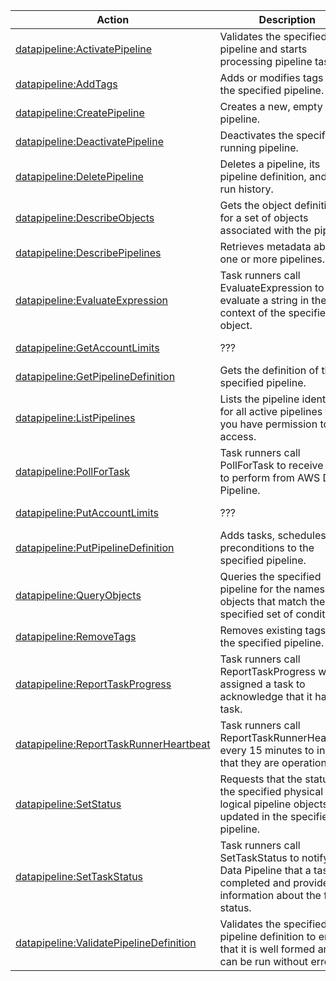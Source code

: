 | Action | Description | Resource | Condition |
| --- | --- | --- | --- |
| [datapipeline:ActivatePipeline](http://docs.aws.amazon.com/datapipeline/latest/APIReference/API_ActivatePipeline.html) | Validates the specified pipeline and starts processing pipeline tasks. | * | datapipeline:Tag/$tag-key, datapipeline:PipelineCreator |
| [datapipeline:AddTags](http://docs.aws.amazon.com/datapipeline/latest/APIReference/API_AddTags.html) | Adds or modifies tags for the specified pipeline. | * | datapipeline:Tag/$tag-key, datapipeline:PipelineCreator |
| [datapipeline:CreatePipeline](http://docs.aws.amazon.com/datapipeline/latest/APIReference/API_CreatePipeline.html) | Creates a new, empty pipeline. | * | datapipeline:Tag/$tag-key |
| [datapipeline:DeactivatePipeline](http://docs.aws.amazon.com/datapipeline/latest/APIReference/API_DeactivatePipeline.html) | Deactivates the specified running pipeline. | * | datapipeline:Tag/$tag-key, datapipeline:PipelineCreator |
| [datapipeline:DeletePipeline](http://docs.aws.amazon.com/datapipeline/latest/APIReference/API_DeletePipeline.html) | Deletes a pipeline, its pipeline definition, and its run history. | * | datapipeline:Tag/$tag-key, datapipeline:PipelineCreator |
| [datapipeline:DescribeObjects](http://docs.aws.amazon.com/datapipeline/latest/APIReference/API_DescribeObjects.html) | Gets the object definitions for a set of objects associated with the pipeline. | * | datapipeline:Tag/$tag-key, datapipeline:PipelineCreator |
| [datapipeline:DescribePipelines](http://docs.aws.amazon.com/datapipeline/latest/APIReference/API_DescribePipelines.html) | Retrieves metadata about one or more pipelines. | * | datapipeline:Tag/$tag-key, datapipeline:PipelineCreator |
| [datapipeline:EvaluateExpression](http://docs.aws.amazon.com/datapipeline/latest/APIReference/API_EvaluateExpression.html) | Task runners call EvaluateExpression to evaluate a string in the context of the specified object. | * | datapipeline:Tag/$tag-key, datapipeline:PipelineCreator |
| [datapipeline:GetAccountLimits](http://docs.aws.amazon.com/datapipeline/latest/APIReference/API_GetAccountLimits.html) | ??? | * | datapipeline:Tag/$tag-key, datapipeline:PipelineCreator |
| [datapipeline:GetPipelineDefinition](http://docs.aws.amazon.com/datapipeline/latest/APIReference/API_GetPipelineDefinition.html) | Gets the definition of the specified pipeline. | * | datapipeline:Tag/$tag-key, datapipeline:PipelineCreator |
| [datapipeline:ListPipelines](http://docs.aws.amazon.com/datapipeline/latest/APIReference/API_ListPipelines.html) | Lists the pipeline identifiers for all active pipelines that you have permission to access. | * | datapipeline:Tag/$tag-key, datapipeline:PipelineCreator |
| [datapipeline:PollForTask](http://docs.aws.amazon.com/datapipeline/latest/APIReference/API_PollForTask.html) | Task runners call PollForTask to receive a task to perform from AWS Data Pipeline. | * | datapipeline:workerGroup |
| [datapipeline:PutAccountLimits](http://docs.aws.amazon.com/datapipeline/latest/APIReference/API_PutAccountLimits.html) | ??? | * | datapipeline:Tag/$tag-key, datapipeline:PipelineCreator |
| [datapipeline:PutPipelineDefinition](http://docs.aws.amazon.com/datapipeline/latest/APIReference/API_PutPipelineDefinition.html) | Adds tasks, schedules, and preconditions to the specified pipeline. | * | datapipeline:Tag/$tag-key, datapipeline:PipelineCreator |
| [datapipeline:QueryObjects](http://docs.aws.amazon.com/datapipeline/latest/APIReference/API_QueryObjects.html) | Queries the specified pipeline for the names of objects that match the specified set of conditions. | * | datapipeline:Tag/$tag-key, datapipeline:PipelineCreator |
| [datapipeline:RemoveTags](http://docs.aws.amazon.com/datapipeline/latest/APIReference/API_RemoveTags.html) | Removes existing tags from the specified pipeline. | * | datapipeline:Tag/$tag-key, datapipeline:PipelineCreator |
| [datapipeline:ReportTaskProgress](http://docs.aws.amazon.com/datapipeline/latest/APIReference/API_ReportTaskProgress.html) | Task runners call ReportTaskProgress when assigned a task to acknowledge that it has the task. | * | - |
| [datapipeline:ReportTaskRunnerHeartbeat](http://docs.aws.amazon.com/datapipeline/latest/APIReference/API_ReportTaskRunnerHeartbeat.html) | Task runners call ReportTaskRunnerHeartbeat every 15 minutes to indicate that they are operational. | * | datapipeline:workerGroup |
| [datapipeline:SetStatus](http://docs.aws.amazon.com/datapipeline/latest/APIReference/API_SetStatus.html) | Requests that the status of the specified physical or logical pipeline objects be updated in the specified pipeline. | * | datapipeline:Tag/$tag-key, datapipeline:PipelineCreator |
| [datapipeline:SetTaskStatus](http://docs.aws.amazon.com/datapipeline/latest/APIReference/API_SetTaskStatus.html) | Task runners call SetTaskStatus to notify AWS Data Pipeline that a task is completed and provide information about the final status. | * | datapipeline:Tag/$tag-key, datapipeline:PipelineCreator |
| [datapipeline:ValidatePipelineDefinition](http://docs.aws.amazon.com/datapipeline/latest/APIReference/API_ValidatePipelineDefinition.html) | Validates the specified pipeline definition to ensure that it is well formed and can be run without error. | * | datapipeline:Tag/$tag-key, datapipeline:PipelineCreator |
